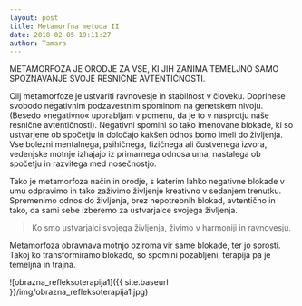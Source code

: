 ```yaml
---
layout: post
title: Metamorfna metoda II
date: 2018-02-05 19:11:27
author: Tamara
---
```

METAMORFOZA JE ORODJE ZA VSE, KI JIH ZANIMA TEMELJNO SAMO SPOZNAVANJE SVOJE RESNIČNE AVTENTIČNOSTI.

<p>Cilj metamorfoze je ustvariti ravnovesje in stabilnost v človeku. Doprinese svobodo 
negativnim podzavestnim spominom na genetskem nivoju. (Besedo »negativno« uporabljam v pomenu, 
da je to v nasprotju naše resnične avtentičnosti). Negativni spomini so tako imenovane blokade, ki so 
ustvarjene ob spočetju in določajo kakšen odnos bomo imeli do življenja. Vse bolezni mentalnega, psihičnega, 
fizičnega ali čustvenega izvora, vedenjske motnje izhajajo iz primarnega odnosa uma, nastalega ob spočetju in 
razvitega med nosečnostjo.</p>

<p>Tako je metamorfoza način in orodje, s katerim lahko negativne blokade v umu odpravimo in tako zaživimo
življenje kreativno v sedanjem trenutku. Spremenimo odnos do življenja, brez nepotrebnih
blokad, avtentično in tako, da sami sebe izberemo za ustvarjalce svojega življenja.</p>

>   Ko smo ustvarjalci svojega življenja, živimo v harmoniji in ravnovesju.


<p>Metamorfoza obravnava motnjo oziroma vir same blokade, ter jo sprosti. Takoj ko transformiramo blokado, 
so spomini pozabljeni, terapija pa je temeljna in trajna.</p>

![obrazna_refleksoterapija1]({{ site.baseurl }}/img/obrazna_refleksoterapija1.jpg)
